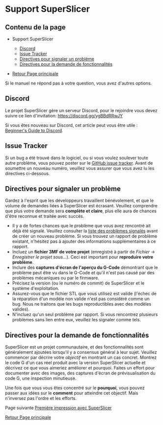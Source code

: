 # Support SuperSlicer


## Contenu de la page

* Support SuperSlicer
	* [Discord](#discord)
	* [Issue Tracker](#issue-tracker)
	* [Directives pour signaler un problème](#directives-pour-signaler-un-problème)
	* [Directives pour la demande de fonctionnalités](#directives-pour-la-demande-de-fonctionnalités)

* [Retour Page principale](superslicer.md)


Si le manuel ne répond pas à votre question, vous avez d'autres options. 


## Discord

Le projet SuperSlicer gère un serveur Discord, pour le rejoindre vous devez suivre ce
lien d'invitation: https://discord.gg/ygBBdRRwJY

Si vous êtes nouveau sur Discord, cet article peut vous être utile : 
[Beginner's Guide to Discord](https://support.discord.com/hc/en-us/articles/360045138571-Beginner-s-Guide-to-Discord).

## Issue Tracker

Si un bug a été trouvé dans le logiciel, ou si vous voulez soulever toute autre problème, vous pouvez poster sur le [GitHub issue tracker](https://github.com/supermerill/SuperSlicer/issues).
Avant de soumettre un nouveau numéro, veuillez vous assurer que vous avez lu les directives ci-dessous.

## Directives pour signaler un problème

Gardez à l'esprit que les développeurs travaillent bénévolement, et que le volume de demandes liées à SuperSlicer est écrasant. Veuillez comprendre que  plus votre demande sera **complète et claire**, plus elle aura de chances d'être  reconnue et traitée avec succès.

* Il y a de fortes chances que le problème que vous avez rencontré ait déjà été signalé.
  Veuillez consulter la [liste des problèmes signalés](https://github.com/supermerill/SuperSlicer/issues)   avant de créer un nouveau problème. Si vous trouvez un rapport de problème existant, n'hésitez pas à ajouter des informations supplémentaires à ce rapport.
* Incluez un **fichier 3MF de votre projet** (enregistré à partir de *Fichier* -> *Enregistrer le projet sous...*).
  Ceci est important pour **reproduire votre problème**.
* Inclure des **captures d'écran de l'aperçu du G-Code** démontrant que le problème peut être vu dans le G-Code et qu'il n'est pas causé par des problèmes mécaniques ou par le firmware.
* Précisez la version (ou le numéro de commit) de SuperSlicer et le système d'exploitation.
* Assurez-vous que le fichier STL que vous utilisez est valide (l'échec de la réparation d'un modèle non valide n'est pas considéré comme un bug. Nous ne traitons que les bugs reproductibles avec des modèles valides).
* N'incluez qu'un seul problème par rapport. Si vous rencontrez plusieurs problèmes sans lien entre eux,  veuillez les signaler comme tels.
  

## Directives pour la demande de fonctionnalités

SuperSlicer est un projet communautaire, et des fonctionnalités sont généralement ajoutées lorsqu'il y a consensus général à leur sujet. Veuillez commencer par décrire votre *objectif* en montrant un cas concret. Montrez le code G d'un cas réel produit avec la version SuperSlicer actuelle
et décrivez ce que vous aimeriez améliorer et pourquoi. Faites un effort pour documenter avec des images, des captures d'écran de  prévisualisation du code G, une inspection minutieuse.

Une fois que vous vous êtes concentré sur le **pourquoi**, vous pouvez passer aux idées sur le **comment** pour atteindre cet objectif. Mais n'inversez pas l'ordre et les efforts.

Page suivante [Première impression avec SuperSlicer](first_print/first_print.md)


[Retour Page principale](superslicer.md)
